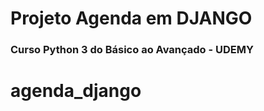 # Projeto Agenda em DJANGO

### Curso Python 3 do Básico ao Avançado - UDEMY







# agenda_django
